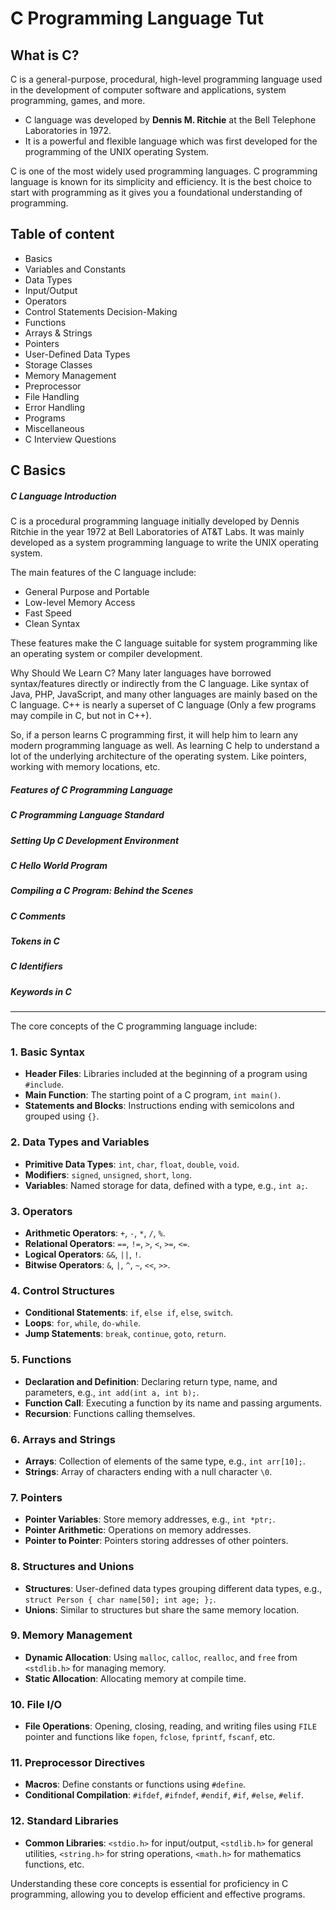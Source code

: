 # C Programming Language Tut

## What is C?

C is a general-purpose, procedural, high-level programming language used in the development of computer software and applications, system programming, games, and more.

- C language was developed by **Dennis M. Ritchie** at the Bell Telephone Laboratories in 1972.
- It is a powerful and flexible language which was first developed for the programming of the UNIX operating System.

C is one of the most widely used programming languages.
C programming language is known for its simplicity and efficiency. It is the best choice to start with programming as it gives you a foundational understanding of programming.

## Table of content

- Basics
- Variables and Constants
- Data Types
- Input/Output
- Operators
- Control Statements Decision-Making
- Functions
- Arrays & Strings
- Pointers
- User-Defined Data Types
- Storage Classes
- Memory Management
- Preprocessor
- File Handling
- Error Handling
- Programs
- Miscellaneous
- C Interview Questions

## C Basics

##### C Language Introduction

C is a procedural programming language initially developed by Dennis Ritchie in the year 1972 at Bell Laboratories of AT&T Labs. It was mainly developed as a system programming language to write the UNIX operating system.

The main features of the C language include:

- General Purpose and Portable
- Low-level Memory Access
- Fast Speed
- Clean Syntax

These features make the C language suitable for system programming like an operating system or compiler development.

Why Should We Learn C?
Many later languages have borrowed syntax/features directly or indirectly from the C language. Like syntax of Java, PHP, JavaScript, and many other languages are mainly based on the C language. C++ is nearly a superset of C language (Only a few programs may compile in C, but not in C++).

So, if a person learns C programming first, it will help him to learn any modern programming language as well. As learning C help to understand a lot of the underlying architecture of the operating system. Like pointers, working with memory locations, etc.

##### Features of C Programming Language

##### C Programming Language Standard

##### Setting Up C Development Environment

##### C Hello World Program

##### Compiling a C Program: Behind the Scenes

##### C Comments

##### Tokens in C

##### C Identifiers

##### Keywords in C

---

The core concepts of the C programming language include:

### 1. **Basic Syntax**

- **Header Files**: Libraries included at the beginning of a program using `#include`.
- **Main Function**: The starting point of a C program, `int main()`.
- **Statements and Blocks**: Instructions ending with semicolons and grouped using `{}`.

### 2. **Data Types and Variables**

- **Primitive Data Types**: `int`, `char`, `float`, `double`, `void`.
- **Modifiers**: `signed`, `unsigned`, `short`, `long`.
- **Variables**: Named storage for data, defined with a type, e.g., `int a;`.

### 3. **Operators**

- **Arithmetic Operators**: `+`, `-`, `*`, `/`, `%`.
- **Relational Operators**: `==`, `!=`, `>`, `<`, `>=`, `<=`.
- **Logical Operators**: `&&`, `||`, `!`.
- **Bitwise Operators**: `&`, `|`, `^`, `~`, `<<`, `>>`.

### 4. **Control Structures**

- **Conditional Statements**: `if`, `else if`, `else`, `switch`.
- **Loops**: `for`, `while`, `do-while`.
- **Jump Statements**: `break`, `continue`, `goto`, `return`.

### 5. **Functions**

- **Declaration and Definition**: Declaring return type, name, and parameters, e.g., `int add(int a, int b);`.
- **Function Call**: Executing a function by its name and passing arguments.
- **Recursion**: Functions calling themselves.

### 6. **Arrays and Strings**

- **Arrays**: Collection of elements of the same type, e.g., `int arr[10];`.
- **Strings**: Array of characters ending with a null character `\0`.

### 7. **Pointers**

- **Pointer Variables**: Store memory addresses, e.g., `int *ptr;`.
- **Pointer Arithmetic**: Operations on memory addresses.
- **Pointer to Pointer**: Pointers storing addresses of other pointers.

### 8. **Structures and Unions**

- **Structures**: User-defined data types grouping different data types, e.g., `struct Person { char name[50]; int age; };`.
- **Unions**: Similar to structures but share the same memory location.

### 9. **Memory Management**

- **Dynamic Allocation**: Using `malloc`, `calloc`, `realloc`, and `free` from `<stdlib.h>` for managing memory.
- **Static Allocation**: Allocating memory at compile time.

### 10. **File I/O**

- **File Operations**: Opening, closing, reading, and writing files using `FILE` pointer and functions like `fopen`, `fclose`, `fprintf`, `fscanf`, etc.

### 11. **Preprocessor Directives**

- **Macros**: Define constants or functions using `#define`.
- **Conditional Compilation**: `#ifdef`, `#ifndef`, `#endif`, `#if`, `#else`, `#elif`.

### 12. **Standard Libraries**

- **Common Libraries**: `<stdio.h>` for input/output, `<stdlib.h>` for general utilities, `<string.h>` for string operations, `<math.h>` for mathematics functions, etc.

Understanding these core concepts is essential for proficiency in C programming, allowing you to develop efficient and effective programs.
